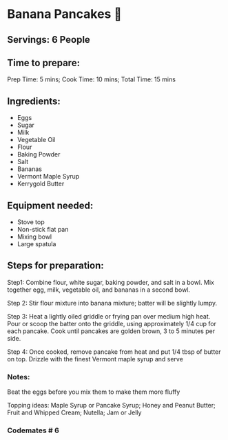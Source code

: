 # Banana Pancakes 🥞 

## Servings: 6 People

## Time to prepare: 
Prep Time: 5 mins; Cook Time: 10 mins; Total Time: 15 mins

## Ingredients:
- Eggs
- Sugar
- Milk
- Vegetable Oil
- Flour
- Baking Powder
- Salt
- Bananas
- Vermont Maple Syrup
- Kerrygold Butter

## Equipment needed:
- Stove top
- Non-stick flat pan
- Mixing bowl
- Large spatula


## Steps for preparation:
Step1: Combine flour, white sugar, baking powder, and salt in a bowl. Mix together egg, milk, vegetable oil, and bananas in a second bowl.

Step 2: Stir flour mixture into banana mixture; batter will be slightly lumpy.

Step 3: Heat a lightly oiled griddle or frying pan over medium high heat. Pour or scoop the batter onto the griddle, using approximately 1/4 cup for each pancake. Cook until pancakes are golden brown, 3 to 5 minutes per side.

Step 4: Once cooked, remove pancake from heat and put 1/4 tbsp of butter on top. Drizzle with the finest Vermont maple syrup and serve

### Notes:
Beat the eggs before you mix them to make them more fluffy

Topping ideas: Maple Syrup or Pancake Syrup; Honey and Peanut Butter; Fruit and Whipped Cream; Nutella; Jam or Jelly


### Codemates # 6

